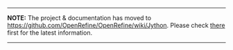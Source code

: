 
---

**NOTE:** The project & documentation has moved to https://github.com/OpenRefine/OpenRefine/wiki/Jython. Please check [there](https://github.com/OpenRefine/OpenRefine/wiki/Jython) first for the latest information.

---

